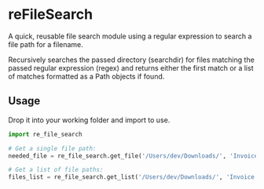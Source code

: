 # reFileSearch

A quick, reusable file search module using a regular expression to search
a file path for a filename.  

Recursively searches the passed directory (searchdir) for files matching
the passed regular expression (regex) and returns either the first match
or a list of matches formatted as a Path objects if found.  

## Usage

Drop it into your working folder and import to use.

```py
import re_file_search

# Get a single file path:
needed_file = re_file_search.get_file('/Users/dev/Downloads/', 'Invoice.*pdf$')

# Get a list of file paths:
files_list = re_file_search.get_list('/Users/dev/Downloads/', 'Invoice.*pdf$') 
```
